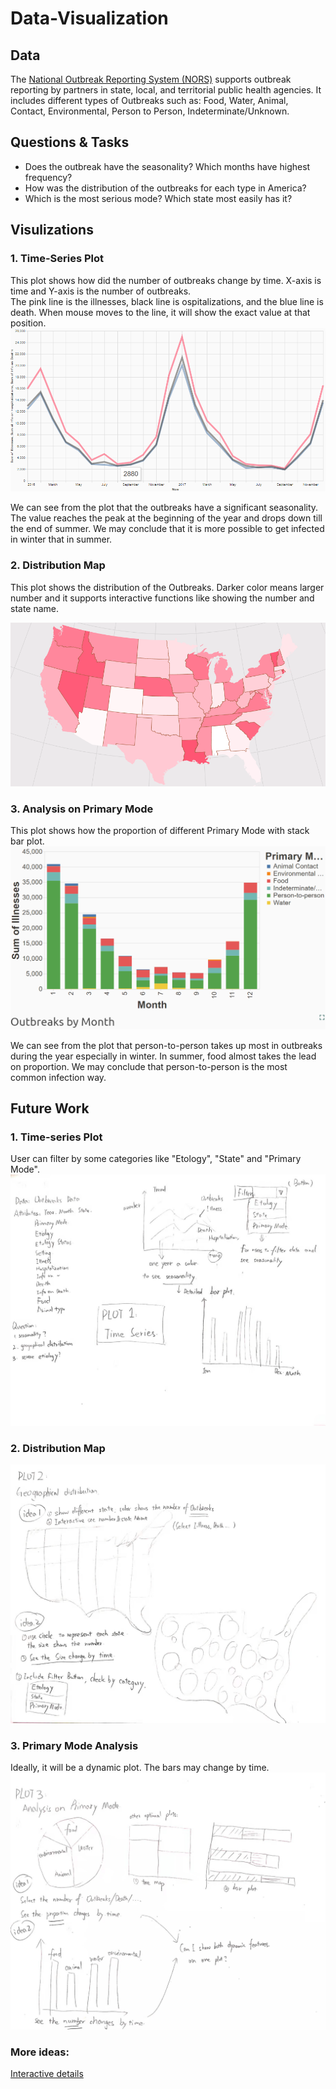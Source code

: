 # Data-Visualization

## Data
The [National Outbreak Reporting System (NORS)](https://www.cdc.gov/nors/) supports outbreak reporting by partners in state, local, and territorial public health agencies.
It includes different types of Outbreaks such as: Food, Water, Animal, Contact, Environmental, Person to Person, Indeterminate/Unknown.

## Questions & Tasks
* Does the outbreak have the seasonality? Which months have highest frequency?
* How was the distribution of the outbreaks for each type in America?
* Which is the most serious mode? Which state most easily has it?

## Visulizations
### 1. Time-Series Plot
This plot shows how did the number of outbreaks change by time. X-axis is time and Y-axis is the number of outbreaks.\
The pink line is the illnesses, black line is ospitalizations, and the blue line is death. When mouse moves to the line, it will show the exact value at that position.
![image](https://github.com/ReinaFeng/Data-Visualization/blob/master/pic/Annotation%202019-10-27%20170756.png)

We can see from the plot that the outbreaks have a significant seasonality. The value reaches the peak at the beginning of the year and drops down till the end of summer. We may conclude that it is more possible to get infected in winter that in summer.

### 2. Distribution Map
This plot shows the distribution of the Outbreaks. Darker color means larger number and it supports interactive functions like showing the number and state name.

![image](https://github.com/ReinaFeng/Data-Visualization/blob/master/pic/Annotation%202019-10-17%20211444.png)

### 3. Analysis on Primary Mode
This plot shows how the proportion of different Primary Mode with stack bar plot. 
![image](https://github.com/ReinaFeng/Data-Visualization/blob/master/pic/Annotation%202019-09-26%20221928.png)

We can see from the plot that person-to-person takes up most in outbreaks during the year especially in winter. In summer, food almost takes the lead on proportion. We may conclude that person-to-person is the most common infection way. 
## Future Work

### 1. Time-series Plot
User can filter by some categories like "Etology", "State" and "Primary Mode".
![image](https://github.com/ReinaFeng/Data-Visualization/blob/master/pic/WeChat%20Image_20190907140520.jpg)
### 2. Distribution Map
![image](https://github.com/ReinaFeng/Data-Visualization/blob/master/pic/WeChat%20Image_20190907140530.jpg)
### 3. Primary Mode Analysis
Ideally, it will be a dynamic plot. The bars may change by time.
![image](https://github.com/ReinaFeng/Data-Visualization/blob/master/pic/WeChat%20Image_20190907140537.jpg)
### More ideas:
[Interactive details](https://observablehq.com/@vega/vega-lite-annotated-time-series?collection=@vega/vega-lite-api)
